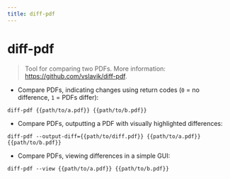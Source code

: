 ```yaml
---
title: diff-pdf
---
```

# diff-pdf

> Tool for comparing two PDFs.
> More information: <https://github.com/vslavik/diff-pdf>.

- Compare PDFs, indicating changes using return codes (`0` = no difference, `1` = PDFs differ):

`diff-pdf {{path/to/a.pdf}} {{path/to/b.pdf}}`

- Compare PDFs, outputting a PDF with visually highlighted differences:

`diff-pdf --output-diff={{path/to/diff.pdf}} {{path/to/a.pdf}} {{path/to/b.pdf}}`

- Compare PDFs, viewing differences in a simple GUI:

`diff-pdf --view {{path/to/a.pdf}} {{path/to/b.pdf}}`
